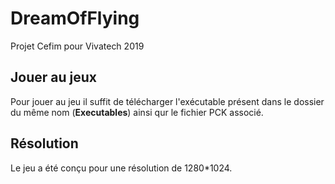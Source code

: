 # DreamOfFlying
Projet Cefim pour Vivatech 2019

## Jouer au jeux
Pour jouer au jeu il suffit de télécharger l'exécutable présent dans le dossier du même nom (**Executables**) ainsi qur le fichier PCK associé.

## Résolution
Le jeu a été conçu pour une résolution de 1280*1024.
